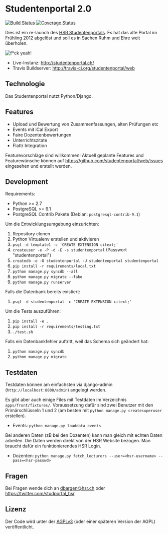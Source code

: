 Studentenportal 2.0
===================

[![Build Status](https://secure.travis-ci.org/studentenportal/web.png?branch=master)](http://travis-ci.org/studentenportal/web)
[![Coverage Status](https://coveralls.io/repos/studentenportal/web/badge.png?branch=master)](https://coveralls.io/r/studentenportal/web)

Dies ist ein re-launch des [HSR Studentenportals](http://studentenportal.ch).
Es hat das alte Portal im Frühling 2012 abgelöst und soll es in Sachen Ruhm und
Ehre weit überholen.

![f\*ck yeah!](http://s3.amazonaws.com/kym-assets/entries/icons/original/000/001/987/fyeah.jpg)

 * Live-Instanz: http://studentenportal.ch/
 * Travis Buildserver: http://travis-ci.org/studentenportal/web


Technologie
-----------

Das Studentenportal nutzt Python/Django.


Features
--------

 - Upload und Bewertung von Zusammenfassungen, alten Prüfungen etc
 - Events mit iCal Export
 - Faire Dozentenbewertungen
 - Unterrichtszitate
 - Flattr Integration

Featurevorschläge sind willkommen! Aktuell geplante Features und Featurewünsche
können auf https://github.com/studentenportal/web/issues eingesehen und
erstellt werden.


Development
-----------

Requirements:

 - Python >= 2.7
 - PostgreSQL >= 9.1
 - PostgreSQL Contrib Pakete (Debian: `postgresql-contrib-9.1`)


Um die Entwicklungsumgebung einzurichten:

 1. Repository clonen
 2. Python Virtualenv erstellen und aktivieren
 3. `psql -d template1 -c 'CREATE EXTENSION citext;'`
 4. `createuser -e -P -d -E -s studentenportal` (Passwort "studentenportal")
 5. `createdb -e -O studentenportal -U studentenportal studentenportal`
 6. `pip install -r requirements/local.txt`
 7. `python manage.py syncdb --all`
 8. `python manage.py migrate --fake`
 9. `python manage.py runserver`


Falls die Datenbank bereits existiert:

 1. `psql -d studentenportal -c 'CREATE EXTENSION citext;'`


Um die Tests auszuführen:

 1. `pip install -e .`
 2. `pip install -r requirements/testing.txt`
 3. `./test.sh`


Falls ein Datenbankfehler auftritt, weil das Schema sich geändert hat:

 1. `python manage.py syncdb`
 2. `python manage.py migrate`


Testdaten
---------

Testdaten können am einfachsten via django-admin
(`http://localhost:8000/admin`) angelegt werden.

Es gibt aber auch einige Files mit Testdaten im Verzeichnis
`apps/front/fixtures/`. Voraussetzung dafür sind zwei Benutzer mit den
Primärschlüsseln 1 und 2 (am besten mit `python manage.py createsuperuser`
erstellen).

 * Events: `python manage.py loaddata events`

Bei anderen Daten (zB bei den Dozenten) kann man gleich mit echten Daten
arbeiten. Die Daten werden direkt von der HSR Website bezogen. Man braucht
dafür ein funktionierendes HSR Login.

 * Dozenten: `python manage.py fetch_lecturers --user=<hsr-username> --pass=<hsr-passwd>`


Fragen
------

Bei Fragen wende dich an dbargen@hsr.ch oder https://twitter.com/studportal_hsr.


Lizenz
------

Der Code wird unter der [AGPLv3](http://www.gnu.org/licenses/agpl-3.0.html)
(oder einer späteren Version der AGPL) veröffentlicht.
